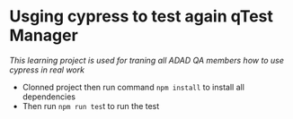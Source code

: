 # Usging cypress to test again qTest Manager
*This learning project is used for traning all ADAD QA members how to use cypress in real work*
- Clonned project then run command `npm install` to install all dependencies
- Then run `npm run tes`t to run the test
